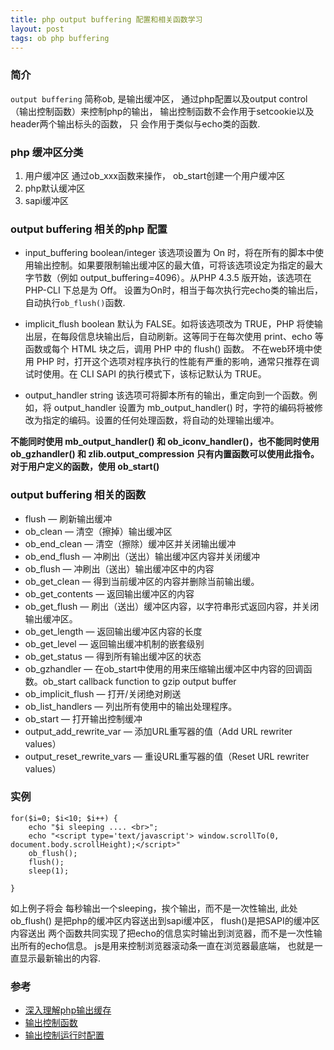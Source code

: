 ```yaml
---
title: php output buffering 配置和相关函数学习
layout: post
tags: ob php buffering
---
```


### 简介
`output buffering` 简称ob, 是输出缓冲区， 通过php配置以及output control （输出控制函数）来控制php的输出， 输出控制函数不会作用于setcookie以及header两个输出标头的函数， 只
会作用于类似与echo类的函数.

### php 缓冲区分类

1. 用户缓冲区 通过ob_xxx函数来操作， ob_start创建一个用户缓冲区
2. php默认缓冲区
3. sapi缓冲区

### output buffering 相关的php 配置
* input_buffering boolean/integer 该选项设置为 On 时，将在所有的脚本中使用输出控制。如果要限制输出缓冲区的最大值，可将该选项设定为指定的最大字节数（例如 output_buffering=4096）。从PHP 4.3.5 版开始，该选项在 PHP-CLI 下总是为 Off。 设置为On时，相当于每次执行完echo类的输出后，自动执行`ob_flush()`函数.

* implicit_flush boolean 默认为 FALSE。如将该选项改为 TRUE，PHP 将使输出层，在每段信息块输出后，自动刷新。这等同于在每次使用 print、echo 等函数或每个 HTML 块之后，调用 PHP 中的 flush() 函数。 不在web环境中使用 PHP 时，打开这个选项对程序执行的性能有严重的影响，通常只推荐在调试时使用。在 CLI SAPI 的执行模式下，该标记默认为 TRUE。

* output_handler string 该选项可将脚本所有的输出，重定向到一个函数。例如，将 output_handler 设置为 mb_output_handler() 时，字符的编码将被修改为指定的编码。设置的任何处理函数，将自动的处理输出缓冲。

**不能同时使用 mb_output_handler() 和 ob_iconv_handler()，也不能同时使用 ob_gzhandler() 和 zlib.output_compression**
**只有内置函数可以使用此指令。对于用户定义的函数，使用 ob_start()**

### output buffering 相关的函数

* flush — 刷新输出缓冲
* ob_clean — 清空（擦掉）输出缓冲区
* ob_end_clean — 清空（擦除）缓冲区并关闭输出缓冲
* ob_end_flush — 冲刷出（送出）输出缓冲区内容并关闭缓冲
* ob_flush — 冲刷出（送出）输出缓冲区中的内容
* ob_get_clean — 得到当前缓冲区的内容并删除当前输出缓。
* ob_get_contents — 返回输出缓冲区的内容
* ob_get_flush — 刷出（送出）缓冲区内容，以字符串形式返回内容，并关闭输出缓冲区。
* ob_get_length — 返回输出缓冲区内容的长度
* ob_get_level — 返回输出缓冲机制的嵌套级别
* ob_get_status — 得到所有输出缓冲区的状态
* ob_gzhandler — 在ob_start中使用的用来压缩输出缓冲区中内容的回调函数。ob_start callback function to gzip output buffer
* ob_implicit_flush — 打开/关闭绝对刷送
* ob_list_handlers — 列出所有使用中的输出处理程序。
* ob_start — 打开输出控制缓冲
* output_add_rewrite_var — 添加URL重写器的值（Add URL rewriter values）
* output_reset_rewrite_vars — 重设URL重写器的值（Reset URL rewriter values）


### 实例

```
for($i=0; $i<10; $i++) {
    echo "$i sleeping .... <br>";
    echo "<script type='text/javascript'> window.scrollTo(0, document.body.scrollHeight);</script>"
    ob_flush();
    flush();
    sleep(1);

}

```

如上例子将会 每秒输出一个sleeping，挨个输出，而不是一次性输出, 此处ob_flush() 是把php的缓冲区内容送出到sapi缓冲区， flush()是把SAPI的缓冲区内容送出
两个函数共同实现了把echo的信息实时输出到浏览器，而不是一次性输出所有的echo信息。 js是用来控制浏览器滚动条一直在浏览器最底端， 也就是一直显示最新输出的内容.


### 参考
* [深入理解php输出缓存](http://gywbd.github.io/posts/2015/1/php-output-buffer-in-deep.html)
* [输出控制函数](http://php.net/manual/zh/ref.outcontrol.php)
* [输出控制运行时配置](http://php.net/manual/zh/outcontrol.configuration.php)

